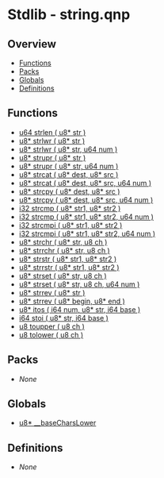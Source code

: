 # Stdlib - string.qnp

## Overview
 - [Functions](#functions)
 - [Packs](#packs)
 - [Globals](#globals)
 - [Definitions](#definitions)

## Functions
 - [u64 strlen ( u8* str )]()
 - [u8* strlwr ( u8* str )]()
 - [u8* strlwr ( u8* str, u64 num )]()
 - [u8* strupr ( u8* str )]()
 - [u8* strupr ( u8* str, u64 num )]()
 - [u8* strcat ( u8* dest, u8* src )]()
 - [u8* strcat ( u8* dest, u8* src, u64 num )]()
 - [u8* strcpy ( u8* dest, u8* src )]()
 - [u8* strcpy ( u8* dest, u8* src, u64 num )]()
 - [i32 strcmp ( u8* str1, u8* str2 )]()
 - [i32 strcmp ( u8* str1, u8* str2, u64 num )]()
 - [i32 strcmpi ( u8* str1, u8* str2 )]()
 - [i32 strcmpi ( u8* str1, u8* str2, u64 num )]()
 - [u8* strchr ( u8* str, u8 ch )]()
 - [u8* strrchr ( u8* str, u8 ch )]()
 - [u8* strstr ( u8* str1, u8* str2 )]()
 - [u8* strrstr ( u8* str1, u8* str2 )]()
 - [u8* strset ( u8* str, u8 ch )]()
 - [u8* strset ( u8* str, u8 ch, u64 num )]()
 - [u8* strrev ( u8* str )]()
 - [u8* strrev ( u8* begin, u8* end )]()
 - [u8* itos ( i64 num, u8* str, i64 base )]()
 - [i64 stoi ( u8* str, i64 base )]()
 - [u8 toupper ( u8 ch )]()
 - [u8 tolower ( u8 ch )]()

## Packs
 - _None_

## Globals
 - [u8* __baseCharsLower]()

## Definitions
 - _None_